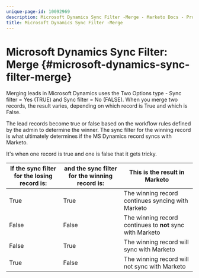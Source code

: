 ```yaml
---
unique-page-id: 10092969
description: Microsoft Dynamics Sync Filter -Merge - Marketo Docs - Product Documentation
title: Microsoft Dynamics Sync Filter -Merge
---
```


# Microsoft Dynamics Sync Filter: Merge {#microsoft-dynamics-sync-filter-merge}

Merging leads in Microsoft Dynamics uses the Two Options type - Sync filter = Yes (TRUE) and Sync filter = No (FALSE). When you merge two records, the result varies, depending on which record is True and which is False.

The lead records become true or false based on the workflow rules defined by the admin to determine the winner. The sync filter for the winning record is what ultimately determines if the MS Dynamics record syncs with Marketo.

It's when one record is true and one is false that it gets tricky.

| If the sync filter for the losing record is: |and the sync filter for the winning record is: |This is the result in Marketo |
|---|---|---|
| True |True |The winning record continues syncing with Marketo |
| False |False |The winning record continues to **not** sync with Marketo |
| False |True |The winning record will sync with Marketo |
| True |False |The winning record will not sync with Marketo |
